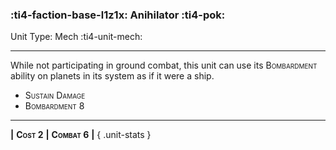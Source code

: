 ### :ti4-faction-base-l1z1x: **Anihilator** :ti4-pok:

Unit Type: Mech :ti4-unit-mech:

---

While not participating in ground combat, this unit can use its <span style="font-variant:small-caps;">Bombardment</span> ability on planets in its system as if it were a ship.

* <span style="font-variant:small-caps;">Sustain Damage</span> 
* <span style="font-variant:small-caps;">Bombardment 8</span> 

---

__|__ <span style="font-variant:small-caps;white-space: nowrap;">**Cost 2**</span> __|__ <span style="font-variant:small-caps;white-space: nowrap;">**Combat 6**</span> __|__
{ .unit-stats }
